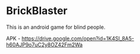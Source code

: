 # BrickBlaster
This is an android game for blind people.  

APK - https://drive.google.com/open?id=1K4SI_8A5-h60AJP9o7uC2y8OZ42Fm2Wa
